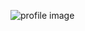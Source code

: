![profile image](https://avatars2.githubusercontent.com/u/54965805?s=400&u=22461596f7e2caccdc23c9866c2156fbd3295d10&v=4)
